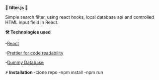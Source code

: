 <b>📝 filter.js 📝 </b>


Simple search filter, using react hooks, local database api and controlled HTML input field in React.

<b>🛠️ Technologies used</b>

 -<a href="https://reactjs.org/">React</a>
 
 -<a href ="https://prettier.io/">Prettier for code readability</a> 
 
 -<a href ="https://www.mockaroo.com/">Dummy Database</a>



<b>⚡ Installation  </b>
  -clone repo
  -npm install
  -npm run




